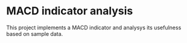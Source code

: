 # MACD indicator analysis
This project implements a MACD indicator and analysys its usefulness based on sample data.

